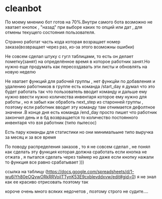# cleanbot

По моему мнению бот готов на 70%.Внутри самого бота возможно не хватает кнопок , "назад" при выборе каких то опций или дат , для отмены текущего состояния пользователя.

Странно работат часть кода которая возращает номер заказа(возвращает через раз, из-за этого возможны ошибки)

Не совсем сделал штуку с гугл таблицами, то есть он делает пометку(занят) на определённое время в которое работник занят.Но нужно еще продумать как пересоздавать эти листы и обновлять на новую неделю

Не хватает функций для рабочей группы , нет функцйи по добавления и удалению работников 
в группе есть команда /start_day я думал что это будет работать так что пользователь вводит команду и дальше ему нужно ввести нужно количества инвентаря которое ему нужно для работы , но я забыл как обработь next_step из старонней группы , поэтому если работник вводит эту команду там отнимается дефолтное значени .В конце дня есть команда /end_day просто пишет что работник закончил день и в бд возвращается то количество постоянного инвентаря что взя работник (типо пылесос)

Есть пару команды для статистики но они минимальыне типо выручка за месяц и за все время 

По поводу распределения заказов , то я не совсем сделал , не понял как сделать эту  функция которая должна сработать если кнопка не отжата , я пытался сделать через таймер но даже если кнопку нажали то функция все равно срабатывает )))

ссылка на таблицу (https://docs.google.com/spreadsheets/d/1-wu6iYh80eOQvwORkRRVoilTTynK53E9cxblevddxvw/edit#gid=0) я не знал как ее красиво отрисовать поэтому так 


короче очень много всяких недочетов , поэтому строго не судите....
